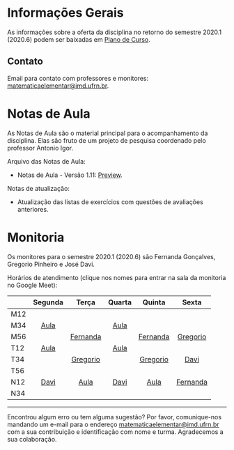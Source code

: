 # Informações Gerais
As informações sobre a oferta da disciplina no retorno do semestre 2020.1 (2020.6) podem ser baixadas em [Plano de Curso](materiais/plano-de-curso.pdf).

## Contato
Email para contato com professores e monitores: [matematicaelementar@imd.ufrn.br](mailto:matematicaelementar@imd.ufrn.br).

# Notas de Aula
As Notas de Aula são o material principal para o acompanhamento da disciplina. Elas são fruto de um projeto de pesquisa coordenado pelo professor Antonio Igor.

Arquivo das Notas de Aula:
- Notas de Aula - Versão 1.11: [Preview](materiais/notas-de-aula-v1.11.pdf).

Notas de atualização:
- Atualização das listas de exercícios com questões de avaliações anteriores.

<!-- # Slides
Arquivos dos slides usados em aula:
- [ME01 - Conjuntos](materiais/ME01%20-%20Conjuntos.pdf)
- [ME02 - Conjuntos Numéricos e Potenciação](materiais/ME02%20-%20Conjuntos%20Numéricos%20e%20Potenciação.pdf)
- [ME03 - Equações e Inequações](materiais/ME03%20-%20Equações%20e%20Inequações.pdf)
- [ME04 - Princípio da Indução Finita](materiais/ME04%20-%20Princípio%20da%20Indução%20Finita.pdf)
- [ME05 - Funções](materiais/ME05%20-%20Funções.pdf)
- [ME06 - Progressões](materiais/ME06%20-%20Progressões.pdf)
- [ME07 - Funções Reais e Gráficos](materiais/ME07%20-%20Funções%20Reais%20e%20Gráficos.pdf)
- [ME08 - Funções Polinomiais](materiais/ME08%20-%20Funções%20Polinomiais.pdf)
- [ME09 - Funções Exponenciais e Logarítmicas](materiais/ME09%20-%20Funções%20Exponenciais%20e%20Logarítmicas.pdf)
- [ME10 - Funções Trigonométricas](materiais/ME10%20-%20Funções%20Trigonométricas.pdf) -->


# Monitoria
Os monitores para o semestre 2020.1 (2020.6) são Fernanda Gonçalves, Gregorio Pinheiro e José Davi.

Horários de atendimento (clique nos nomes para entrar na sala da monitoria no Google Meet):

|     | Segunda |   Terça  | Quarta |  Quinta  |   Sexta  |
|-----|:-------:|:--------:|:------:|:--------:|:--------:|
| M12 |         |          |        |          |          |
| M34 |  [Aula](https://meet.google.com/iyv-wxxq-gjk?authuser=0&hs=122)   |          |  [Aula](https://meet.google.com/iyv-wxxq-gjk?authuser=0&hs=122)  |          |          |
| M56 |         | [Fernanda](https://meet.google.com/mpa-abig-ecw?authuser=0&hs=122) |        | [Fernanda](https://meet.google.com/fqz-ngbo-zfr?authuser=0&hs=122) | [Gregorio](https://meet.google.com/mgm-xjix-wfn?authuser=0&hs=122) |
| T12 |  [Aula](https://meet.google.com/zfe-aiqg-vpr?authuser=0&hs=122)   |          |  [Aula](https://meet.google.com/zfe-aiqg-vpr?authuser=0&hs=122)  |          |          |
| T34 |         | [Gregorio](https://meet.google.com/uuo-wqpu-amm?authuser=0&hs=122) |        | [Gregorio](https://meet.google.com/uuo-wqpu-amm?authuser=0&hs=122) |   [Davi](https://meet.google.com/uue-gbha-vvt?authuser=0&hs=122)   |
| T56 |         |          |        |          |          |
| N12 |   [Davi](https://meet.google.com/qjb-jrgi-rew?authuser=0&hs=122)  |    [Aula](https://meet.google.com/mkn-wmvg-yah?authuser=0&hs=122)    |  [Davi](https://meet.google.com/hyr-ibzb-chk?authuser=0&hs=122)  |    [Aula](https://meet.google.com/mkn-wmvg-yah?authuser=0&hs=122)   | [Fernanda](https://meet.google.com/dpn-subv-ptd?authuser=0&hs=122) |
| N34 |         |          |        |          |          |

---
Encontrou algum erro ou tem alguma sugestão? Por favor, comunique-nos mandando um e-mail para o endereço [matematicaelementar@imd.ufrn.br](mailto:matematicaelementar@imd.ufrn.br) com a sua contribuição e identificação com nome e turma. Agradecemos a sua colaboração.
